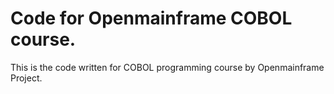# Code for Openmainframe COBOL course.

This is the code written for COBOL programming course by Openmainframe Project.